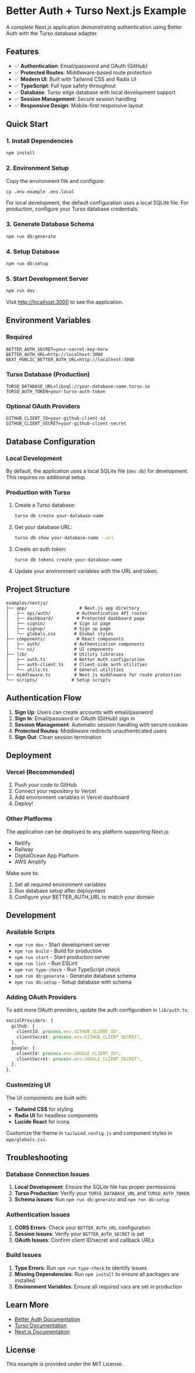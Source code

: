 # Better Auth + Turso Next.js Example

A complete Next.js application demonstrating authentication using Better Auth with the Turso database adapter.

## Features

- ✅ **Authentication**: Email/password and OAuth (GitHub)
- ✅ **Protected Routes**: Middleware-based route protection
- ✅ **Modern UI**: Built with Tailwind CSS and Radix UI
- ✅ **TypeScript**: Full type safety throughout
- ✅ **Database**: Turso edge database with local development support
- ✅ **Session Management**: Secure session handling
- ✅ **Responsive Design**: Mobile-first responsive layout

## Quick Start

### 1. Install Dependencies

```bash
npm install
```

### 2. Environment Setup

Copy the environment file and configure:

```bash
cp .env.example .env.local
```

For local development, the default configuration uses a local SQLite file. For production, configure your Turso database credentials.

### 3. Generate Database Schema

```bash
npm run db:generate
```

### 4. Setup Database

```bash
npm run db:setup
```

### 5. Start Development Server

```bash
npm run dev
```

Visit [http://localhost:3000](http://localhost:3000) to see the application.

## Environment Variables

### Required

```env
BETTER_AUTH_SECRET=your-secret-key-here
BETTER_AUTH_URL=http://localhost:3000
NEXT_PUBLIC_BETTER_AUTH_URL=http://localhost:3000
```

### Turso Database (Production)

```env
TURSO_DATABASE_URL=libsql://your-database-name.turso.io
TURSO_AUTH_TOKEN=your-turso-auth-token
```

### Optional OAuth Providers

```env
GITHUB_CLIENT_ID=your-github-client-id
GITHUB_CLIENT_SECRET=your-github-client-secret
```

## Database Configuration

### Local Development

By default, the application uses a local SQLite file (`dev.db`) for development. This requires no additional setup.

### Production with Turso

1. Create a Turso database:
   ```bash
   turso db create your-database-name
   ```

2. Get your database URL:
   ```bash
   turso db show your-database-name --url
   ```

3. Create an auth token:
   ```bash
   turso db tokens create your-database-name
   ```

4. Update your environment variables with the URL and token.

## Project Structure

```
examples/nextjs/
├── app/                    # Next.js app directory
│   ├── api/auth/          # Authentication API routes
│   ├── dashboard/         # Protected dashboard page
│   ├── signin/           # Sign in page
│   ├── signup/           # Sign up page
│   └── globals.css       # Global styles
├── components/            # React components
│   ├── auth/             # Authentication components
│   └── ui/               # UI components
├── lib/                  # Utility libraries
│   ├── auth.ts           # Better Auth configuration
│   ├── auth-client.ts    # Client-side auth utilities
│   └── utils.ts          # General utilities
├── middleware.ts         # Next.js middleware for route protection
└── scripts/             # Setup scripts
```

## Authentication Flow

1. **Sign Up**: Users can create accounts with email/password
2. **Sign In**: Email/password or OAuth (GitHub) sign in
3. **Session Management**: Automatic session handling with secure cookies
4. **Protected Routes**: Middleware redirects unauthenticated users
5. **Sign Out**: Clean session termination

## Deployment

### Vercel (Recommended)

1. Push your code to GitHub
2. Connect your repository to Vercel
3. Add environment variables in Vercel dashboard
4. Deploy!

### Other Platforms

The application can be deployed to any platform supporting Next.js:

- Netlify
- Railway
- DigitalOcean App Platform
- AWS Amplify

Make sure to:
1. Set all required environment variables
2. Run database setup after deployment
3. Configure your BETTER_AUTH_URL to match your domain

## Development

### Available Scripts

- `npm run dev` - Start development server
- `npm run build` - Build for production
- `npm run start` - Start production server
- `npm run lint` - Run ESLint
- `npm run type-check` - Run TypeScript check
- `npm run db:generate` - Generate database schema
- `npm run db:setup` - Setup database with schema

### Adding OAuth Providers

To add more OAuth providers, update the auth configuration in `lib/auth.ts`:

```typescript
socialProviders: {
  github: {
    clientId: process.env.GITHUB_CLIENT_ID!,
    clientSecret: process.env.GITHUB_CLIENT_SECRET!,
  },
  google: {
    clientId: process.env.GOOGLE_CLIENT_ID!,
    clientSecret: process.env.GOOGLE_CLIENT_SECRET!,
  },
},
```

### Customizing UI

The UI components are built with:
- **Tailwind CSS** for styling
- **Radix UI** for headless components
- **Lucide React** for icons

Customize the theme in `tailwind.config.js` and component styles in `app/globals.css`.

## Troubleshooting

### Database Connection Issues

1. **Local Development**: Ensure the SQLite file has proper permissions
2. **Turso Production**: Verify your `TURSO_DATABASE_URL` and `TURSO_AUTH_TOKEN`
3. **Schema Issues**: Run `npm run db:generate` and `npm run db:setup`

### Authentication Issues

1. **CORS Errors**: Check your `BETTER_AUTH_URL` configuration
2. **Session Issues**: Verify your `BETTER_AUTH_SECRET` is set
3. **OAuth Issues**: Confirm client ID/secret and callback URLs

### Build Issues

1. **Type Errors**: Run `npm run type-check` to identify issues
2. **Missing Dependencies**: Run `npm install` to ensure all packages are installed
3. **Environment Variables**: Ensure all required vars are set in production

## Learn More

- [Better Auth Documentation](https://better-auth.com)
- [Turso Documentation](https://docs.turso.tech)
- [Next.js Documentation](https://nextjs.org/docs)

## License

This example is provided under the MIT License.